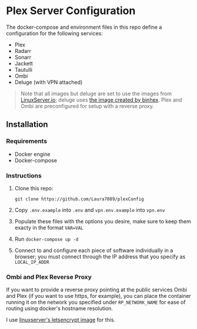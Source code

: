 # Plex Server Configuration

The docker-compose and environment files in this repo define a configuration for the following services:

- Plex
- Radarr
- Sonarr
- Jackett
- Tautulli
- Ombi
- Deluge (with VPN attached)

> Note that all images but deluge are set to use the images from [LinuxServer.io](https://linuxserver.io); deluge uses [the image created by binhex](https://github.com/binhex/arch-delugevpn).
> Plex and Ombi are preconfigured for setup with a reverse proxy.

## Installation

### Requirements
- Docker engine
- Docker-compose

### Instructions
1. Clone this repo:

   `git clone https://github.com/Laura7089/plexConfig`
2. Copy `.env.example` into `.env` and `vpn.env.example` into `vpn.env`
3. Populate these files with the options you desire, make sure to keep them exacty in the format `VAR=VAL`
4. Run `docker-compose up -d`
5. Connect to and configure each piece of software individually in a browser; you must connect through the IP address that you specify as `LOCAL_IP_ADDR`

### Ombi and Plex Reverse Proxy
If you want to provide a reverse proxy pointing at the public services Ombi and Plex (if you want to use https, for example), you can place the container running it on the network you specified under `RP_NETWORK_NAME` for ease of routing using docker's hostname resolution.

I use [linuxserver's letsencrypt image](https://hub.docker.com/r/linuxserver/letsencrypt) for this.
